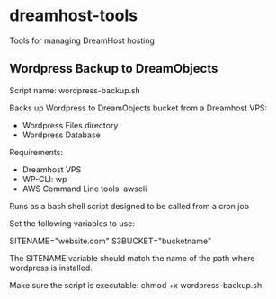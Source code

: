 # dreamhost-tools
Tools for managing DreamHost hosting


## Wordpress Backup to DreamObjects

Script name: wordpress-backup.sh

Backs up Wordpress to DreamObjects bucket from a Dreamhost VPS:
* Wordpress Files directory
* Wordpress Database

Requirements:

* Dreamhost VPS
* WP-CLI: wp
* AWS Command Line tools: awscli

Runs as a bash shell script designed to be called from a cron job

Set the following variables to use:

SITENAME="website.com"
S3BUCKET="bucketname"

The SITENAME variable should match the name of the path where wordpress is installed.

Make sure the script is executable:
chmod +x wordpress-backup.sh


